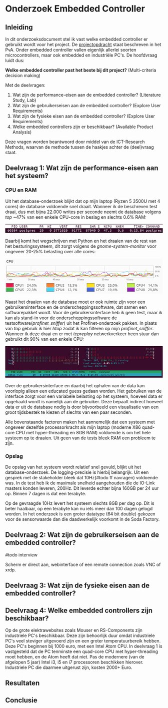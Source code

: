 # Onderzoek Embedded Controller

## Inleiding

In dit onderzoeksdocument stel ik vast welke embedded controller er gebruikt wordt voor het project. De [projectopdracht](../process/PvA.markdown#4-doelstelling-opdracht-en-op-te-leveren-resultaten-voor-het-bedrijf) staat beschreven in het PvA. Onder embedded controller vallen eigenlijk allerlei soorten microcontrollers, maar ook embedded en industriële PC's. De hoofdvraag luidt dus:

**Welke embedded controller past het beste bij dit project?** (Multi-criteria decision making)

Met de deelvragen:

1. Wat zijn de performance-eisen aan de embedded controller? (Literature Study, Lab)
2. Wat zijn de gebruikerseisen aan de embedded controller? (Explore User Requirements)
3. Wat zijn de fysieke eisen aan de embedded controller? (Explore User Requirements)
4. Welke embedded controllers zijn er beschikbaar? (Available Product Analysis)

Deze vragen worden beantwoord door middel van de ICT-Research Methods, waarvan de methode tussen de haakjes achter de (deel)vraag staat.

## Deelvraag 1: Wat zijn de performance-eisen aan het systeem?

### CPU en RAM

Uit het database-onderzoek blijkt dat op mijn laptop (Ryzen 5 3500U met 4 cores) de database voldoende snel draait. Wanneer ik de beschreven test draai, dus met bijna 22.000 writes per seconde neemt de database volgens *top* ~47% van een enkele CPU-core in beslag en slechts 0.6% RAM:

![](embedded-controller/top-db.png)

Daarbij komt het wegschrijven met Python en het draaien van de rest van het besturingssysteem, dit zorgt volgens de *gnome-system-monitor* voor ongeveer 20-25% belasting over alle cores:

![](embedded-controller/gnome-sysmon-db.png)

Naast het draaien van de database moet er ook ruimte zijn voor een gebruikersinterface en de onderscheppingssoftware, dat samen een softwarepakket wordt. Voor de gebruikersinterface heb ik geen test, maar ik kan als stand-in voor de onderscheppingssoftware de testsoftware(*profinet_sniffer*) uit het Profinet-onderzoek pakken. In plaats van *top* gebruik ik hier *htop* zodat ik kan filteren op mijn *profinet_sniffer*. Wanneer ik deze draai en er met *tcpreplay* netwerkverkeer heen stuur dan gebruikt dit 90% van een enkele CPU:

![](embedded-controller/htop-sniffer.png)

Over de gebruikersinterface en daarbij het ophalen van de data kan voorlopig alleen een educated guess gedaan worden. Het gebruiken van de interface zorgt voor een variabele belasting op het systeem, hoeveel data er opgehaald wordt is namelijk aan de gebruiker. Deze bepaalt indirect hoeveel data er uit de database nodig is door bijvoorbeeld een visualisatie van een groot tijdsbestek te kiezen of slechts van een paar seconden. 

Alle bovenstaande factoren maken het aannemelijk dat een systeem met ongeveer dezelfde processorkracht als mijn laptop (moderne X86 quad-core CPU met hyper-threading en 8GB RAM) voldoende is om het hele systeem op te draaien. Uit geen van de tests bleek RAM een probleem te zijn.

### Opslag

De opslag van het systeem wordt relatief snel gevuld, blijkt uit het database-onderzoek. De logging-precisie is hierbij belangrijk. Uit een gesprek met de stakeholder bleek dat 10Hz(#todo ff navragen) voldoende was. In de test heb ik de maximale snelheid aangehouden die de IO-Link masters konden leveren, 200Hz. Dit leverde echter bijna 160GB per 24 uur op. Binnen 7 dagen is dat een terabyte. 

Op de gevraagde 10Hz levert het systeem slechts 8GB per dag op. Dit is beter haalbaar, op een terabyte kan nu iets meer dan 100 dagen gelogd worden. In het onderzoek is een groter datatype (64 bit double) gekozen voor de sensorwaarde dan die daadwerkelijk voorkomt in de Soda Factory. 

## Deelvraag 2: Wat zijn de gebruikerseisen aan de embedded controller?

#todo interview

Scherm er direct aan, webinterface of een remote connection zoals VNC of xrdp.

## Deelvraag 3: Wat zijn de fysieke eisen aan de embedded controller?





## Deelvraag 4: Welke embedded controllers zijn beschikbaar?

Op de grote elektrawebsites zoals Mouser en RS-Components zijn industriele PC's beschikbaar. Deze zijn behoorlijk duur omdat industriele PC's veel steviger uitgevoerd zijn en een groter temperatuurbereik hebben. Deze PC's beginnen bij 1000 euro, met een Intel Atom CPU. In deelvraag 1 is vastgesteld dat de PC tenminste een quad-core CPU met hyper-threading moet hebben, en de Atom heeft dat niet. Pas de modernere (van de afgelopen 5 jaar) Intel i3, i5 en i7 processoren beschikken hierover. Industriele PC die daarmee uitgerust zijn, kosten 2000+ Euro. 

## Resultaten





## Conclusie